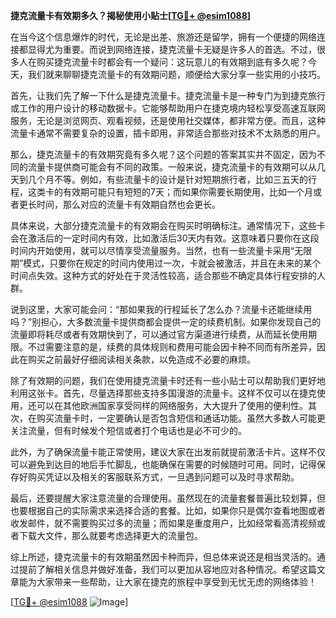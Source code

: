 **捷克流量卡有效期多久？揭秘使用小贴士[[TG💪+ @esim1088](https://t.me/s/esim1088)]**

在当今这个信息爆炸的时代，无论是出差、旅游还是留学，拥有一个便捷的网络连接都显得尤为重要。而说到网络连接，捷克流量卡无疑是许多人的首选。不过，很多人在购买捷克流量卡时都会有一个疑问：这玩意儿的有效期到底有多久呢？今天，我们就来聊聊捷克流量卡的有效期问题，顺便给大家分享一些实用的小技巧。

首先，让我们先了解一下什么是捷克流量卡。捷克流量卡是一种专门为到捷克旅行或工作的用户设计的移动数据卡。它能够帮助用户在捷克境内轻松享受高速互联网服务，无论是浏览网页、观看视频，还是使用社交媒体，都非常方便。而且，这种流量卡通常不需要复杂的设置，插卡即用，非常适合那些对技术不太熟悉的用户。

那么，捷克流量卡的有效期究竟有多久呢？这个问题的答案其实并不固定，因为不同的流量卡提供商可能会有不同的政策。一般来说，捷克流量卡的有效期可以从几天到几个月不等。例如，有些流量卡的设计是针对短期旅行者，比如三五天的行程，这类卡的有效期可能只有短短的7天；而如果你需要长期使用，比如一个月或者更长时间，那么对应的流量卡有效期自然也会更长。

具体来说，大部分捷克流量卡的有效期会在购买时明确标注。通常情况下，这些卡会在激活后的一定时间内有效，比如激活后30天内有效。这意味着只要你在这段时间内开始使用，就可以尽情享受流量服务。当然，也有一些流量卡采用“无限期”模式，只要你在规定的时间内使用过一次，卡就会被激活，并且在未来的某个时间点失效。这种方式的好处在于灵活性较高，适合那些不确定具体行程安排的人群。

说到这里，大家可能会问：“那如果我的行程延长了怎么办？流量卡还能继续用吗？”别担心，大多数流量卡提供商都会提供一定的续费机制。如果你发现自己的流量即将耗尽或者有效期快到了，可以通过官方渠道进行续费，从而延长使用期限。不过需要注意的是，续费的具体规则和费用可能会因卡种不同而有所差异，因此在购买之前最好仔细阅读相关条款，以免造成不必要的麻烦。

除了有效期的问题，我们在使用捷克流量卡时还有一些小贴士可以帮助我们更好地利用这张卡。首先，尽量选择那些支持多国漫游的流量卡。这样不仅可以在捷克使用，还可以在其他欧洲国家享受同样的网络服务，大大提升了使用的便利性。其次，在购买流量卡时，一定要确认是否包含短信和通话功能。虽然大多数人可能更关注流量，但有时候发个短信或者打个电话也是必不可少的。

此外，为了确保流量卡能正常使用，建议大家在出发前就提前激活卡片。这样不仅可以避免到达目的地后手忙脚乱，也能确保在需要的时候随时可用。同时，记得保存好购买凭证以及相关的客服联系方式，一旦遇到问题可以及时寻求帮助。

最后，还要提醒大家注意流量的合理使用。虽然现在的流量套餐普遍比较划算，但也要根据自己的实际需求来选择合适的套餐。比如，如果你只是偶尔查看地图或者收发邮件，就不需要购买过多的流量；而如果是重度用户，比如经常看高清视频或者下载大文件，那么就要考虑选择更大的流量包。

综上所述，捷克流量卡的有效期虽然因卡种而异，但总体来说还是相当灵活的。通过提前了解相关信息并做好准备，我们可以更加从容地应对各种情况。希望这篇文章能为大家带来一些帮助，让大家在捷克的旅程中享受到无忧无虑的网络体验！

[[TG💪+ @esim1088](https://t.me/s/esim1088) ![Image](https://i.postimg.cc/4NQfJmqS/Snipaste-2025-05-13-00-14-12.png)]